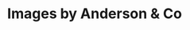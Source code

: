 ---
title: "Images by Anderson & Co"
url: /saint-petersburg/images-by-anderson-und-co/
shop: Friseur
---